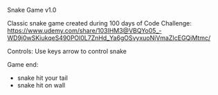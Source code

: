 Snake Game v1.0

Classic snake game created during 100 days of Code Challenge:
https://www.udemy.com/share/103IHM3@VBQYo05_-WD9j0wSKiukqeS490POl0L7ZnHd_Ya6gOSvyxuoNjVmaZIcEGQjMtmc/

Controls:
Use keys arrow to control snake

Game end:
- snake hit your tail
- snake hit on wall